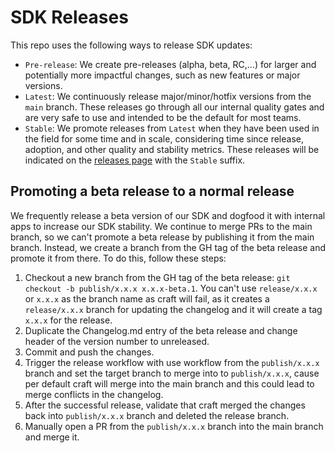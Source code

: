 # SDK Releases

This repo uses the following ways to release SDK updates:

- `Pre-release`: We create pre-releases (alpha, beta, RC,…) for larger and potentially more impactful changes, such as new features or major versions.
- `Latest`: We continuously release major/minor/hotfix versions from the `main` branch. These releases go through all our internal quality gates and are very safe to use and intended to be the default for most teams.
- `Stable`: We promote releases from `Latest` when they have been used in the field for some time and in scale, considering time since release, adoption, and other quality and stability metrics. These releases will be indicated on the [releases page](https://github.com/getsentry/sentry-cocoa/releases/) with the `Stable` suffix.

## Promoting a beta release to a normal release

We frequently release a beta version of our SDK and dogfood it with internal apps to increase our SDK stability. We continue to merge PRs to the main branch, so we can't promote a beta release by publishing it from the main branch. Instead, we create a branch from the GH tag of the beta release and promote it from there. To do this, follow these steps:

1. Checkout a new branch from the GH tag of the beta release: `git checkout -b publish/x.x.x x.x.x-beta.1`. You can't use `release/x.x.x` or `x.x.x` as the branch name as craft will fail, as it creates a `release/x.x.x` branch for updating the changelog and it will create a tag `x.x.x` for the release.
2. Duplicate the Changelog.md entry of the beta release and change header of the version number to unreleased.
3. Commit and push the changes.
4. Trigger the release workflow with use workflow from the `publish/x.x.x` branch and set the target branch to merge into to `publish/x.x.x`, cause per default craft will merge into the main branch and this could lead to merge conflicts in the changelog.
5. After the successful release, validate that craft merged the changes back into `publish/x.x.x` branch and deleted the release branch.
6. Manually open a PR from the `publish/x.x.x` branch into the main branch and merge it.
